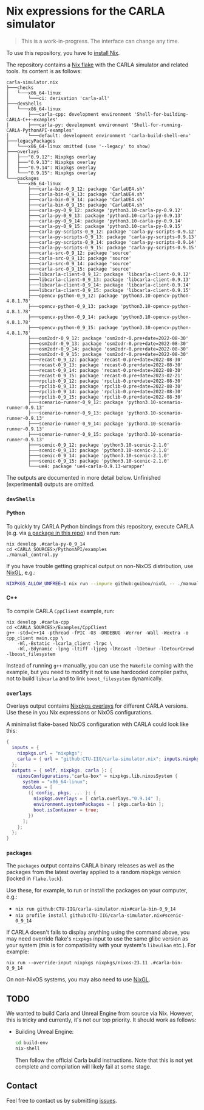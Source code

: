 # Nix expressions for the CARLA simulator

> This is a work-in-progress. The interface can change any time.

To use this repository, you have to [install Nix][].

The repository contains a [Nix flake][] with the CARLA simulator and
related tools. Its content is as follows:

<!-- `$ nix flake show | sed -e '1ccarla-simulator.nix'` -->
```
carla-simulator.nix
├───checks
│   └───x86_64-linux
│       └───ci: derivation 'carla-all'
├───devShells
│   └───x86_64-linux
│       ├───carla-cpp: development environment 'Shell-for-building-CARLA-C++-examples'
│       ├───carla-py: development environment 'Shell-for-running-CARLA-PythonAPI-examples'
│       └───default: development environment 'carla-build-shell-env'
├───legacyPackages
│   └───x86_64-linux omitted (use '--legacy' to show)
├───overlays
│   ├───"0.9.12": Nixpkgs overlay
│   ├───"0.9.13": Nixpkgs overlay
│   ├───"0.9.14": Nixpkgs overlay
│   └───"0.9.15": Nixpkgs overlay
└───packages
    └───x86_64-linux
        ├───carla-bin-0_9_12: package 'CarlaUE4.sh'
        ├───carla-bin-0_9_13: package 'CarlaUE4.sh'
        ├───carla-bin-0_9_14: package 'CarlaUE4.sh'
        ├───carla-bin-0_9_15: package 'CarlaUE4.sh'
        ├───carla-py-0_9_12: package 'python3.10-carla-py-0.9.12'
        ├───carla-py-0_9_13: package 'python3.10-carla-py-0.9.13'
        ├───carla-py-0_9_14: package 'python3.10-carla-py-0.9.14'
        ├───carla-py-0_9_15: package 'python3.10-carla-py-0.9.15'
        ├───carla-py-scripts-0_9_12: package 'carla-py-scripts-0.9.12'
        ├───carla-py-scripts-0_9_13: package 'carla-py-scripts-0.9.13'
        ├───carla-py-scripts-0_9_14: package 'carla-py-scripts-0.9.14'
        ├───carla-py-scripts-0_9_15: package 'carla-py-scripts-0.9.15'
        ├───carla-src-0_9_12: package 'source'
        ├───carla-src-0_9_13: package 'source'
        ├───carla-src-0_9_14: package 'source'
        ├───carla-src-0_9_15: package 'source'
        ├───libcarla-client-0_9_12: package 'libcarla-client-0.9.12'
        ├───libcarla-client-0_9_13: package 'libcarla-client-0.9.13'
        ├───libcarla-client-0_9_14: package 'libcarla-client-0.9.14'
        ├───libcarla-client-0_9_15: package 'libcarla-client-0.9.15'
        ├───opencv-python-0_9_12: package 'python3.10-opencv-python-4.8.1.78'
        ├───opencv-python-0_9_13: package 'python3.10-opencv-python-4.8.1.78'
        ├───opencv-python-0_9_14: package 'python3.10-opencv-python-4.8.1.78'
        ├───opencv-python-0_9_15: package 'python3.10-opencv-python-4.8.1.78'
        ├───osm2odr-0_9_12: package 'osm2odr-0.pre+date=2022-08-30'
        ├───osm2odr-0_9_13: package 'osm2odr-0.pre+date=2022-08-30'
        ├───osm2odr-0_9_14: package 'osm2odr-0.pre+date=2022-08-30'
        ├───osm2odr-0_9_15: package 'osm2odr-0.pre+date=2022-08-30'
        ├───recast-0_9_12: package 'recast-0.pre+date=2022-08-30'
        ├───recast-0_9_13: package 'recast-0.pre+date=2022-08-30'
        ├───recast-0_9_14: package 'recast-0.pre+date=2022-08-30'
        ├───recast-0_9_15: package 'recast-0.pre+date=2023-02-21'
        ├───rpclib-0_9_12: package 'rpclib-0.pre+date=2022-08-30'
        ├───rpclib-0_9_13: package 'rpclib-0.pre+date=2022-08-30'
        ├───rpclib-0_9_14: package 'rpclib-0.pre+date=2022-08-30'
        ├───rpclib-0_9_15: package 'rpclib-0.pre+date=2022-08-30'
        ├───scenario-runner-0_9_12: package 'python3.10-scenario-runner-0.9.13'
        ├───scenario-runner-0_9_13: package 'python3.10-scenario-runner-0.9.13'
        ├───scenario-runner-0_9_14: package 'python3.10-scenario-runner-0.9.13'
        ├───scenario-runner-0_9_15: package 'python3.10-scenario-runner-0.9.13'
        ├───scenic-0_9_12: package 'python3.10-scenic-2.1.0'
        ├───scenic-0_9_13: package 'python3.10-scenic-2.1.0'
        ├───scenic-0_9_14: package 'python3.10-scenic-2.1.0'
        ├───scenic-0_9_15: package 'python3.10-scenic-2.1.0'
        └───ue4: package 'ue4-carla-0.9.13-wrapper'
```

The outputs are documented in more detail below. Unfinished
(experimental) outputs are omitted.

### `devShells`

#### Python

To quickly try CARLA Python bindings from this repository, execute
CARLA (e.g. via [a package in this repo](#packages)) and then run:

    nix develop .#carla-py-0_9_14
    cd <CARLA_SOURCES>/PythonAPI/examples
    ./manual_control.py

If you have trouble getting graphical output on non-NixOS
distribution, use [NixGL][], e.g.:

```sh
NIXPKGS_ALLOW_UNFREE=1 nix run --impure github:guibou/nixGL -- ./manual_control.py
```

[NixGL]: https://github.com/guibou/nixGL

#### C++

To compile CARLA `CppClient` example, run:

    nix develop .#carla-cpp
    cd <CARLA_SOURCES>/Examples/CppClient
    g++ -std=c++14 -pthread -fPIC -O3 -DNDEBUG -Werror -Wall -Wextra -o cpp_client main.cpp \
        -Wl,-Bstatic -lcarla_client -lrpc \
        -Wl,-Bdynamic -lpng -ltiff -ljpeg -lRecast -lDetour -lDetourCrowd -lboost_filesystem


Instead of running `g++` manually, you can use the `Makefile` coming
with the example, but you need to modify it not to use hardcoded
compiler paths, not to build `libcarla` and to link `boost_filesystem`
dynamically.

### `overlays`

Overlays output contains [Nixpkgs overlays][] for different CARLA
versions. Use these in you Nix expressions or NixOS configurations.

A minimalist flake-based NixOS configuration with CARLA could look
like this:

<!-- [$ flake.nix](./nixos/flake.nix) as nix -->
```nix
{
  inputs = {
    nixpkgs.url = "nixpkgs";
    carla = { url = "github:CTU-IIG/carla-simulator.nix"; inputs.nixpkgs.follows = "nixpkgs"; };
  };
  outputs = { self, nixpkgs, carla }: {
    nixosConfigurations."carla-box" = nixpkgs.lib.nixosSystem {
      system = "x86_64-linux";
      modules = [
        ({ config, pkgs, ... }: {
          nixpkgs.overlays = [ carla.overlays."0.9.14" ];
          environment.systemPackages = [ pkgs.carla-bin ];
          boot.isContainer = true;
        })
      ];
    };
  };
}
```

### `packages`

The `packages` output contains CARLA binary releases as well as the
packages from the latest overlay applied to a random nixpkgs version
(locked in `flake.lock`).

Use these, for example, to run or install the packages on your
computer, e.g.:

- `nix run github:CTU-IIG/carla-simulator.nix#carla-bin-0_9_14`
- `nix profile install github:CTU-IIG/carla-simulator.nix#scenic-0_9_14`

If CARLA doesn't fails to display anything using the command above,
you may need override flake's `nixpkgs` input to use the same glibc
version as your system (this is for compatibility with your system's
`libvulkan` etc.). For example:

    nix run --override-input nixpkgs nixpkgs/nixos-23.11 .#carla-bin-0_9_14

On non-NixOS systems, you may also need to use [NixGL][].

## TODO

We wanted to build Carla and Unreal Engine from source via Nix.
However, this is tricky and currently, it's not our top priority.
It should work as follows:

- Building Unreal Engine:

  ```sh
  cd build-env
  nix-shell
  ```

  Then follow the official Carla build instructions. Note that this is
  not yet complete and compilation will likely fail at some stage.


## Contact

Feel free to contact us by submitting [issues][].

[install Nix]: https://nixos.org/download.html#download-nix
[Nix flake]: https://nixos.wiki/wiki/Flakes
[Scenic]: https://github.com/BerkeleyLearnVerify/Scenic
[Nixpkgs overlays]: https://nixos.wiki/wiki/Overlays
[issues]: https://github.com/CTU-IIG/carla-simulator.nix/issues

<!-- Local Variables: -->
<!-- compile-command: "mdsh" -->
<!-- End: -->
